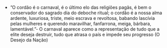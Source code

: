  - ”O cordão é o carnaval, é o último elo das religiões pagãs, é bem o conservador do sagrado dia do deboche ritual; o cordão é a nossa alma ardente, luxuriosa, triste, meio escrava e revoltosa, babando lascívia pelas mulheres e querendo maravilhar, fanfarrona, meiga, bárbara, lamentável.”- O carnaval aparece como a representação de tudo que a elite deseja destruir, tudo que atrasa o país e impede seu progresso (O Desejo da Nação)